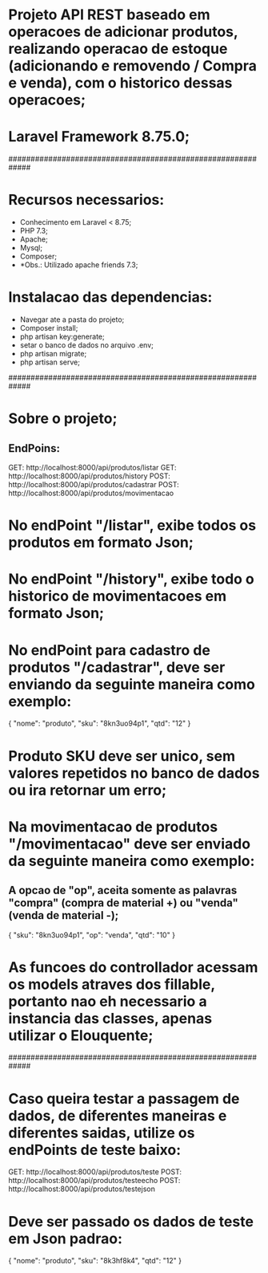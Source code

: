 # Projeto API REST baseado em operacoes de adicionar produtos, realizando operacao de estoque (adicionando e removendo / Compra e venda), com o historico dessas operacoes;

# Laravel Framework 8.75.0;

#############################################################

# Recursos necessarios:
- Conhecimento em Laravel < 8.75;
- PHP 7.3;
- Apache;
- Mysql;
- Composer;
- *Obs.: Utilizado apache friends 7.3;

# Instalacao das dependencias:
- Navegar ate a pasta do projeto;
- Composer install;
- php artisan key:generate;
- setar o banco de dados no arquivo .env;
- php artisan migrate;
- php artisan serve;

#############################################################

# Sobre o projeto;

## EndPoins:

GET:    http://localhost:8000/api/produtos/listar
GET:    http://localhost:8000/api/produtos/history
POST:   http://localhost:8000/api/produtos/cadastrar
POST:   http://localhost:8000/api/produtos/movimentacao

# No endPoint "/listar", exibe todos os produtos em formato Json;

# No endPoint "/history", exibe todo o historico de movimentacoes em formato Json;

# No endPoint para cadastro de produtos "/cadastrar", deve ser enviando da seguinte maneira como exemplo:
{
	"nome": "produto",
	"sku": "8kn3uo94p1",
	"qtd": "12"
}

# Produto SKU deve ser unico, sem valores repetidos no banco de dados ou ira retornar um erro;

# Na movimentacao de produtos "/movimentacao" deve ser enviado da seguinte maneira como exemplo:
## A opcao de "op", aceita somente as palavras "compra" (compra de material +) ou "venda" (venda de material -);
{
	"sku": "8kn3uo94p1",
	"op": "venda",
	"qtd": "10"
}

# As funcoes do controllador acessam os models atraves dos fillable, portanto nao eh necessario a instancia das classes, apenas utilizar o Elouquente;

#############################################################

# Caso queira testar a passagem de dados, de diferentes maneiras e diferentes saidas, utilize os endPoints de teste baixo:

GET:    http://localhost:8000/api/produtos/teste
POST:   http://localhost:8000/api/produtos/testeecho
POST:   http://localhost:8000/api/produtos/testejson

# Deve ser passado os dados de teste em Json padrao:
{
	"nome": "produto",
	"sku": "8k3hf8k4",
	"qtd": "12"
}
